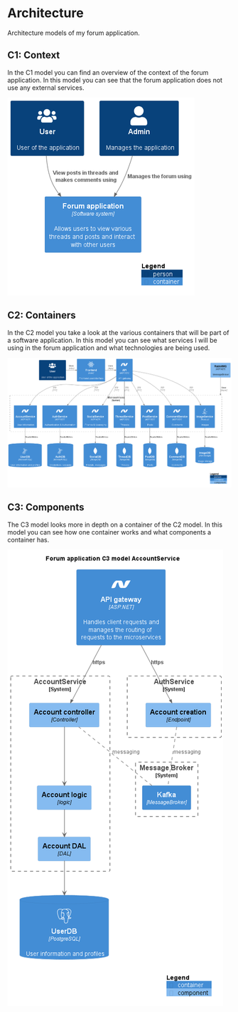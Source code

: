 # Architecture

Architecture models of my forum application.

## C1: Context

In the C1 model you can find an overview of the context of the forum application. In this model you can see that the forum application does not use any external services.

![C1 model](Architecture_C1.png "C1 model")

## C2: Containers

In the C2 model you take a look at the various containers that will be part of a software application. In this model you can see what services I will be using in the forum application and what technologies are being used.

![C2 model](Architecture_C2.png "C2 model")

## C3: Components

The C3 model looks more in depth on a container of the C2 model. In this model you can see how one container works and what components a container has.

![C3 model](Architecture_C3.png "C3 model")